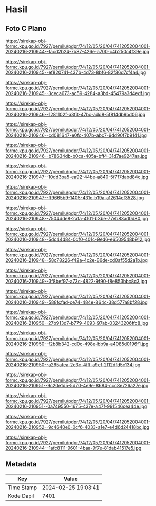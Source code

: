 # Hasil

## Foto C Plano

https://sirekap-obj-formc.kpu.go.id/7927/pemilu/pdpr/74/12/05/20/04/7412052004001-20240216-210944--facd2b24-7b87-426e-a700-c4b250c4f39e.jpg

https://sirekap-obj-formc.kpu.go.id/7927/pemilu/pdpr/74/12/05/20/04/7412052004001-20240216-210945--ef820741-437b-4d73-8bf6-82f36d7cf4a4.jpg

https://sirekap-obj-formc.kpu.go.id/7927/pemilu/pdpr/74/12/05/20/04/7412052004001-20240216-210945--3ceca673-ac59-4284-a3bd-45479a3d4edf.jpg

https://sirekap-obj-formc.kpu.go.id/7927/pemilu/pdpr/74/12/05/20/04/7412052004001-20240216-210946--1281102f-a3f3-47bc-add8-5f814db9bd06.jpg

https://sirekap-obj-formc.kpu.go.id/7927/pemilu/pdpr/74/12/05/20/04/7412052004001-20240216-210946--cd081647-e0fc-407b-abc7-9dd90f7b9141.jpg

https://sirekap-obj-formc.kpu.go.id/7927/pemilu/pdpr/74/12/05/20/04/7412052004001-20240216-210946--b78634db-b0ca-405a-bff4-31d7ae9247aa.jpg

https://sirekap-obj-formc.kpu.go.id/7927/pemilu/pdpr/74/12/05/20/04/7412052004001-20240216-210947--10dd3ba5-ea92-44be-a840-5f7f7dabd84c.jpg

https://sirekap-obj-formc.kpu.go.id/7927/pemilu/pdpr/74/12/05/20/04/7412052004001-20240216-210947--ff9665b9-1405-431c-b19a-a12614cf3528.jpg

https://sirekap-obj-formc.kpu.go.id/7927/pemilu/pdpr/74/12/05/20/04/7412052004001-20240216-210948--7504dde8-2afa-4101-b3be-77eb83ad0d80.jpg

https://sirekap-obj-formc.kpu.go.id/7927/pemilu/pdpr/74/12/05/20/04/7412052004001-20240216-210948--5dc44d84-0cf0-401c-9ed6-e6509548b912.jpg

https://sirekap-obj-formc.kpu.go.id/7927/pemilu/pdpr/74/12/05/20/04/7412052004001-20240216-210948--58c78226-f42a-4c2e-86de-cd0af55d2a1b.jpg

https://sirekap-obj-formc.kpu.go.id/7927/pemilu/pdpr/74/12/05/20/04/7412052004001-20240216-210949--3f8bef97-a73c-4822-9f90-f8e853bbc8c3.jpg

https://sirekap-obj-formc.kpu.go.id/7927/pemilu/pdpr/74/12/05/20/04/7412052004001-20240216-210949--588fcfad-ce74-484e-864c-38d577a8bf28.jpg

https://sirekap-obj-formc.kpu.go.id/7927/pemilu/pdpr/74/12/05/20/04/7412052004001-20240216-210950--27b913d7-b779-4093-97ab-03243206ffc8.jpg

https://sirekap-obj-formc.kpu.go.id/7927/pemilu/pdpr/74/12/05/20/04/7412052004001-20240216-210950--f2b8b342-cd0c-498e-bb9a-a4085d0196f1.jpg

https://sirekap-obj-formc.kpu.go.id/7927/pemilu/pdpr/74/12/05/20/04/7412052004001-20240216-210950--a265afea-2e3c-4fff-a9ef-2f12dfd5c134.jpg

https://sirekap-obj-formc.kpu.go.id/7927/pemilu/pdpr/74/12/05/20/04/7412052004001-20240216-210951--9c20e1d5-5d70-4e9e-8684-ccc8e726a27e.jpg

https://sirekap-obj-formc.kpu.go.id/7927/pemilu/pdpr/74/12/05/20/04/7412052004001-20240216-210951--0a749550-1675-437e-a47f-991546cea44e.jpg

https://sirekap-obj-formc.kpu.go.id/7927/pemilu/pdpr/74/12/05/20/04/7412052004001-20240216-210952--9c4640e0-0cf6-4033-a1e7-e4d6d24418bc.jpg

https://sirekap-obj-formc.kpu.go.id/7927/pemilu/pdpr/74/12/05/20/04/7412052004001-20240216-210944--1afc8111-9601-4baa-9f7e-81dab41517e5.jpg


## Metadata

| Key        | Value               |
| ---------- | ------------------- |
| Time Stamp | 2024-02-25 19:03:41 |
| Kode Dapil | 7401                |



